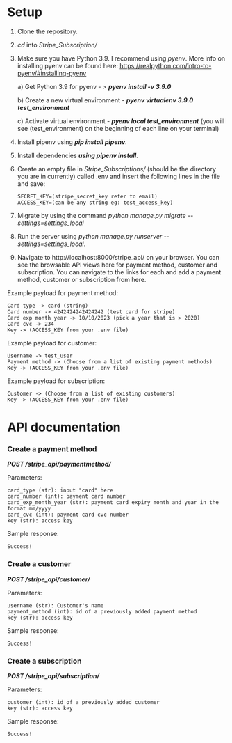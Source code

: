# Setup 

1. Clone the repository. 
2. _cd_ into _Stripe_Subscription/_
3. Make sure you have Python 3.9. I recommend using _pyenv_. More info on installing pyenv can be found here: https://realpython.com/intro-to-pyenv/#installing-pyenv
   
   a) Get Python 3.9 for pyenv - > ***pyenv install -v 3.9.0***
   
   b) Create a new virtual environment - ***pyenv virtualenv 3.9.0 test_environment***
   
   c) Activate virtual environment - ***pyenv local test_environment***  (you will see (test_environment) on the beginning of each line on your terminal)
   
4. Install pipenv using ***pip install pipenv***.
5. Install dependencies ***using pipenv install***.
6. Create an empty file in _Stripe_Subscriptions/_ (should be the directory you are in currently) called .env and insert the following lines in the file and save:
   ```
   SECRET_KEY=(stripe_secret_key refer to email)
   ACCESS_KEY=(can be any string eg: test_access_key)
    ```
7. Migrate by using the command _python manage.py migrate --settings=settings_local_
8. Run the server using _python manage.py runserver --settings=settings_local_.
9. Navigate to http://localhost:8000/stripe_api/ on your browser. You can see the browsable API views here for payment method, customer and subscription. You can navigate to the links for each and add a payment method, customer or subscription from here. 

Example payload for payment method:

    Card type -> card (string)
    Card number -> 4242424242424242 (test card for stripe)
    Card exp month year -> 10/10/2023 (pick a year that is > 2020)
    Card cvc -> 234 
    Key -> (ACCESS_KEY from your .env file)

Example payload for customer: 

    Username -> test_user 
    Payment method -> (Choose from a list of existing payment methods)
    Key -> (ACCESS_KEY from your .env file)

Example payload for subscription:

    Customer -> (Choose from a list of existing customers)
    Key -> (ACCESS_KEY from your .env file)

# API documentation 
### Create a payment method 

***POST /stripe_api/paymentmethod/***

Parameters:

    card_type (str): input "card" here
    card_number (int): payment card number
    card_exp_month_year (str): payment card expiry month and year in the format mm/yyyy
    card_cvc (int): payment card cvc number
    key (str): access key 

Sample response:

    Success!


### Create a customer 

***POST /stripe_api/customer/***

Parameters:

    username (str): Customer's name
    payment_method (int): id of a previously added payment method
    key (str): access key 

Sample response:

    Success!

### Create a subscription

***POST /stripe_api/subscription/***

Parameters:

    customer (int): id of a previously added customer 
    key (str): access key

Sample response:

    Success!
